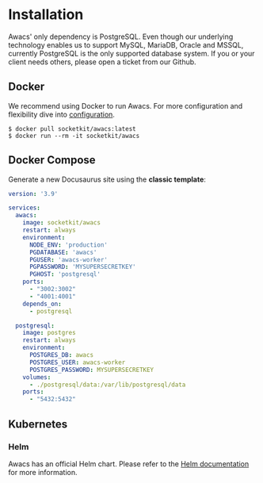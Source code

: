 # Installation

Awacs' only dependency is PostgreSQL. Even though our underlying technology enables us to support MySQL, MariaDB, Oracle and MSSQL, currently PostgreSQL is the only supported database system. If you or your client needs others, please open a ticket from our Github.

## Docker

We recommend using Docker to run Awacs. For more configuration and flexibility dive into [configuration](/getting-started/configuration).

```shell
$ docker pull socketkit/awacs:latest
$ docker run --rm -it socketkit/awacs
```

## Docker Compose

Generate a new Docusaurus site using the **classic template**:

```yaml title="docker-compose.yaml"
version: '3.9'

services:
  awacs:
    image: socketkit/awacs
    restart: always
    environment:
      NODE_ENV: 'production'
      PGDATABASE: 'awacs'
      PGUSER: 'awacs-worker'
      PGPASSWORD: 'MYSUPERSECRETKEY'
      PGHOST: 'postgresql'
    ports:
      - "3002:3002"
      - "4001:4001"
    depends_on:
      - postgresql

  postgresql:
    image: postgres
    restart: always
    environment:
      POSTGRES_DB: awacs
      POSTGRES_USER: awacs-worker
      POSTGRES_PASSWORD: MYSUPERSECRETKEY
    volumes:
      - ./postgresql/data:/var/lib/postgresql/data
    ports:
      - "5432:5432"
```

## Kubernetes

### Helm

Awacs has an official Helm chart. Please refer to the [Helm documentation](/guides/deployment/helm) for more information.
